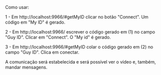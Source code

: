 Como usar:

1 - Em http://localhost:9966/#getMyID clicar no botão "Connect". Um código em "My ID" é gerado.

2 - Em  http://localhost:9966/ escrever o código gerado em (1) no campo "Guy ID". Clicar em "Connect". O "My id" é gerado.

3 - Em http://localhost:9966/#getMyID colar o código gerado em (2) no campo "Guy ID". Clica em conectar.

A comunicação será estabelecida e será possível ver o vídeo e, também, mandar mensagens.
